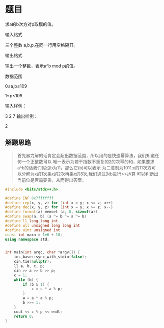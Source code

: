 
# 题目
> 
求a的b次方对p取模的值。

输入格式

三个整数 a,b,p,在同一行用空格隔开。

输出格式

输出一个整数，表示a^b mod p的值。

数据范围

0≤a,b≤109

1≤p≤109

输入样例：

3 2 7
输出样例：

2



## 解题思路
> 首先暴力解的话肯定会超出数据范围，所以用的是快速幂算法，我们知道任何一个正整数可以
> 唯一表示为若干指数不重复的2的次幂的和，如果要求a^b的话我们假设b为11，那么它(b)可以表示
> 为二进制为1011;x的11次方可以分解为x的1次乘x的2次再乘x的8次,我们通过对b进行>>运算
> 可以判断出当前位是否需要乘，从而得出答案。


```cpp
#include <bits/stdc++.h>

#define INF 0x7fffffff
#define rep(x, y, z) for (int x = y; x <= z; x++)
#define dec(x, y, z) for (int x = y; x >= z; x--)
#define format(a) memset (a, 0, sizeof(a))
#define swap(a, b) (a ^= b ^= a ^= b)
#define ll long long int
#define ull unsigned long long int 
#define uint unsigned int
const int maxn = 1e6 + 10;
using namespace std;


int main(int argc, char *argv[]) {
	ios_base::sync_with_stdio(false);
	cin.tie(nullptr);
	ll a, b, c, p;
	cin >> a >> b >> p;
	c = 1;
	while (b) {
		if (b & 1) {
			c = c * a % p;
		}
		a = a * a % p;
		b >>= 1;
	}
	cout << c % p << endl;
	return 0;
}
```
